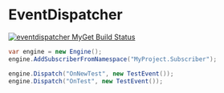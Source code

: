 EventDispatcher
===============

[![eventdispatcher MyGet Build Status](https://www.myget.org/BuildSource/Badge/eventdispatcher?identifier=0f18d537-cbad-4690-9d24-d74fe4812600)](https://www.myget.org/)

```c#
var engine = new Engine();
engine.AddSubscriberFromNamespace("MyProject.Subscriber");

engine.Dispatch("OnNewTest", new TestEvent());
engine.Dispatch("OnTest", new TestEvent());
```